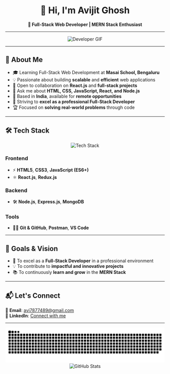 <div align="center">
  <h1>👋 Hi, I'm Avijit Ghosh</h1>
  <p><strong>🚀 Full-Stack Web Developer | MERN Stack Enthusiast</strong></p>
</div>

---

<div align="center">
  <img src="https://camo.githubusercontent.com/e42ded7a7a9432d2eaf75fa68f4b7a310b2437a908800021bbb54aabf0675641/68747470733a2f2f6d65646961332e67697068792e636f6d2f6d656469612f76312e59326c6b505463354d4749334e6a4578646e46704f476c73616d31354e4868754f584a33626e6c784d3245314e444a364d4464325a586c745a6d4e6b5a6e7078596a646964795a6c634431324d563970626e526c636d35686246396e61575a66596e6c666157516d593351395a772f4c3152317476493973766b495777705659722f67697068792e676966" alt="Developer GIF">
</div>

---

## 🌟 About Me
- 🎓 Learning Full-Stack Web Development at **Masai School, Bengaluru**
- 💡 Passionate about building **scalable** and **efficient** web applications
- 🔭 Open to collaboration on **React.js** and **full-stack projects**
- 💬 Ask me about **HTML, CSS, JavaScript, React, and Node.js**
- 📍 Based in **India**, available for **remote opportunities**
- 📘 Striving to **excel as a professional Full-Stack Developer**
- 🏆 Focused on **solving real-world problems** through code

---

## 🛠️ Tech Stack  
<div align="center">
  <img src="https://skillicons.dev/icons?i=html,css,js,react,nodejs,express,mongodb,mysql,github,firebase" alt="Tech Stack">
</div>

### **Frontend**
- ⚡ **HTML5**, **CSS3**, **JavaScript (ES6+)**
- ⚛️ **React.js**, **Redux.js**

### **Backend**
- 🛠️ **Node.js**, **Express.js**, **MongoDB**

### **Tools**
- 🧑‍💻 **Git & GitHub**, **Postman**, **VS Code**

---

## 🎯 Goals & Vision
- 🚀 To excel as a **Full-Stack Developer** in a professional environment
- 💡 To contribute to **impactful and innovative projects**
- 📚 To continuously **learn and grow** in the **MERN Stack**

---

## 📬 Let's Connect
💌 **Email**: [avi7877489@gmail.com](mailto:avi7877489@gmail.com)  
🔗 **LinkedIn**: [Connect with me](https://www.linkedin.com/in/avijit-ghosh-208798204/)  

---

<div align="center">
  <img src="https://raw.githubusercontent.com/platane/snk/output/github-contribution-grid-snake-dark.svg" alt="GitHub Contribution Snake">
  <br>
  <img src="https://github-readme-stats.vercel.app/api?username=Avi7877489&show_icons=true&theme=dark" alt="GitHub Stats">
</div>
